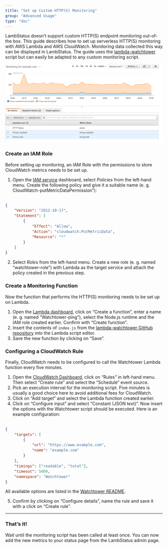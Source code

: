 ```yaml
---
title: "Set up Custom HTTP(S) Monitoring"
group: "Advanced Usage"
type: "doc"
---
```


LambStatus doesn’t support custom HTTP(S) endpoint monitoring out-of-the box. This guide describes how to set up serverless HTTP(S) monitoring with AWS Lambda and AWS CloudWatch. Monitoring data collected this way can be displayed in LambStatus. The guide uses the [lambda-watchtower](https://github.com/wmnnd/lambda-watchtower) script but can easily be adapted to any custom monitoring script.

![Cloud Watch Metrics](CloudWatchMetrics.png)


### Create an IAM Role

Before setting up monitoring, an IAM Role with the permissions to store CloudWatch metrics needs to be set up.

1. Open the [IAM service](https://console.aws.amazon.com/iam/) dashboard, select *Policies* from the left-hand menu. Create the following policy and give it a suitable name (e. g. CloudWatch-putMetricDataPermission”):

```json

{
	"Version": "2012-10-17",
	"Statement": [
		{
			"Effect": "Allow",
			"Action": "cloudwatch:PutMetricData",
			"Resource": "*"
		}
	]
}
```
2. Select *Roles* from the left-hand menu. Create a new role  (e. g. named “watchtower-role”) with Lambda as the target service and attach the policy created in the previous step.


### Create a Monitoring Function

Now the function that performs the HTTP(S) monitoring needs to be set up on Lambda.

1. Open the [Lambda dashboard](https://console.aws.amazon.com/lambda/), click on “Create a function”, enter a name (e. g. named “Watchtower-ping”), select the Node.js runtime and the IAM role created earlier. Confirm with “Create function”.
2. Insert the contents of `index.js` from the [lambda-watchtower GitHub repository](https://github.com/wmnnd/lambda-watchtower) into the Lambda script editor.
3. Save the new function by clicking on “Save”.

### Configuring a CloudWatch Rule

Finally, CloudWatch needs to be configured to call the Watchtower Lambda function every five minutes.

1. Open the [CloudWatch Dashboard](https://console.aws.amazon.com/cloudwatch/), click on “Rules” in left-hand menu. Then select “Create rule” and select the “Schedule” event source.
2. Pick an execution interval for the monitoring script. Five minutes is usually a good choice here to avoid additional fees for CloudWatch.
3. Click on “Add target” and select the Lambda function created earlier.
4. Click on “Configure input” and select “Constant (JSON text)”. Now insert the options with the Watchtower script should be executed. Here is an example configuration:

```json

{
	"targets": [
		{
			"url": "https://www.example.com",
			"name": "example.com"
		}
	],
	"timings": ["readable", "total"],
	"timeout": 5000,
	"namespace": "Watchtower"
}
```
All available options are listed in the [Watchtower README](https://github.com/wmnnd/lambda-watchtower/blob/master/README.md).

5. Confirm by clicking on “Configure details”, name the rule and save it with a click on “Create rule”.

---

### That’s it!
Wait until the monitoring script has been called at least once. You can now add the new metrics to your status page from the LambStatus admin page.
